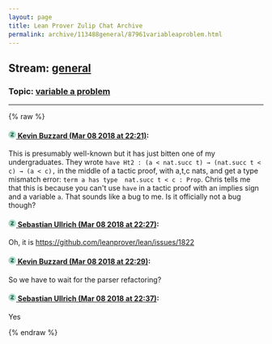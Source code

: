 ```yaml
---
layout: page
title: Lean Prover Zulip Chat Archive 
permalink: archive/113488general/87961variableaproblem.html
---
```


## Stream: [general](index.html)
### Topic: [variable a problem](87961variableaproblem.html)

---


{% raw %}
#### [![Click to go to Zulip](../../assets/img/zulip2.png) Kevin Buzzard (Mar 08 2018 at 22:21)](https://leanprover.zulipchat.com/#narrow/stream/113488-general/topic/variable%20a%20problem/near/123463049):
This is presumably well-known but it has just bitten one of my undergraduates. They wrote `have Ht2 : (a < nat.succ t) → (nat.succ t < c) → (a < c),` in the middle of a tactic proof, with a,t,c nats, and get a type mismatch error: `term a has type  nat.succ t < c : Prop`. Chris tells me that this is because you can't use `have` in a tactic proof with an implies sign and a variable `a`. That sounds like a bug to me. Is it officially not a bug though?

#### [![Click to go to Zulip](../../assets/img/zulip2.png) Sebastian Ullrich (Mar 08 2018 at 22:27)](https://leanprover.zulipchat.com/#narrow/stream/113488-general/topic/variable%20a%20problem/near/123463243):
Oh, it is https://github.com/leanprover/lean/issues/1822

#### [![Click to go to Zulip](../../assets/img/zulip2.png) Kevin Buzzard (Mar 08 2018 at 22:29)](https://leanprover.zulipchat.com/#narrow/stream/113488-general/topic/variable%20a%20problem/near/123463326):
So we have to wait for the parser refactoring?

#### [![Click to go to Zulip](../../assets/img/zulip2.png) Sebastian Ullrich (Mar 08 2018 at 22:37)](https://leanprover.zulipchat.com/#narrow/stream/113488-general/topic/variable%20a%20problem/near/123463636):
Yes


{% endraw %}
